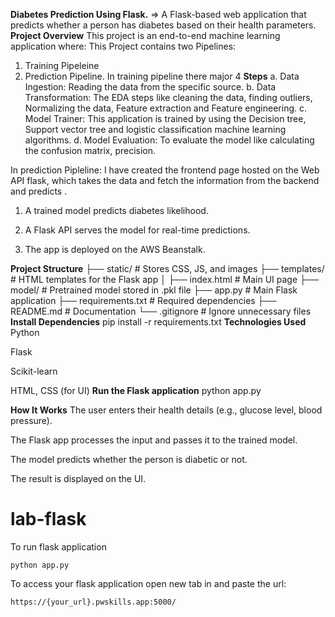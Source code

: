 **Diabetes Prediction Using Flask.** 
=> A Flask-based web application that predicts whether a person has diabetes based on their health parameters.
**Project Overview**
This project is an end-to-end machine learning application where:
This Project contains two Pipelines:
1. Training Pipeleine
2. Prediction Pipeline.
   In training pipeline there major
    4 **Steps**
   a. Data Ingestion: Reading the data from the specific source.
   b. Data Transformation: The EDA steps like cleaning the data, finding outliers, Normalizing the data, Feature extraction and Feature engineering.
   c. Model Trainer: This application is trained by using the Decision tree, Support vector tree and logistic classification machine learning algorithms.
   d. Model Evaluation: To evaluate the model like calculating the confusion matrix, precision.

In prediction Pipleline:
I have created the frontend page hosted on the Web API flask, which takes the data and fetch the information from the backend and predicts .

1. A trained model predicts diabetes likelihood.

2. A Flask API serves the model for real-time predictions.

3. The app is deployed on the AWS Beanstalk.

**Project Structure**
├── static/               # Stores CSS, JS, and images
├── templates/            # HTML templates for the Flask app
│   ├── index.html        # Main UI page
├── model/                # Pretrained model stored in .pkl file
├── app.py                # Main Flask application
├── requirements.txt      # Required dependencies
├── README.md             # Documentation
└── .gitignore            # Ignore unnecessary files
**Install Dependencies**
pip install -r requirements.txt
**Technologies Used**
Python

Flask

Scikit-learn

HTML, CSS (for UI)
**Run the Flask application**
python app.py

**How It Works**
The user enters their health details (e.g., glucose level, blood pressure).

The Flask app processes the input and passes it to the trained model.

The model predicts whether the person is diabetic or not.

The result is displayed on the UI.












# lab-flask

<!-- ![image](https://user-images.githubusercontent.com/115451707/196919992-edcfea8b-e3f6-4f35-9398-43be66b5622d.png) -->


To run flask application 

```
python app.py
```


To access your flask application open new tab in and paste the url:
```
https://{your_url}.pwskills.app:5000/
```
